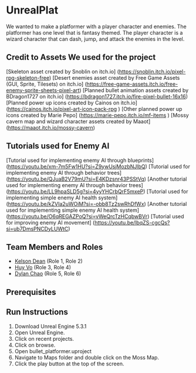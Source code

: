 # UnrealPlat

We wanted to make a platformer with a player character and enemies. The platformer has one level that is fantasy themed. The player character is a wizard character that can dash, jump, and attack the enemies in the level.

## Credit to Assets We used for the project
[Skeleton asset created by Snoblin on itch.io] (https://snoblin.itch.io/pixel-rpg-skeleton-free)
[Desert enemies asset created by Free Game Assets (GUI, Sprite, Tilesets) on itch.io] (https://free-game-assets.itch.io/free-enemy-sprite-sheets-pixel-art)
[Planned bullet animation assets created by BDragon1727 on itch.io] (https://bdragon1727.itch.io/fire-pixel-bullet-16x16)
[Planned power up icons created by Cainos on itch.io] (https://cainos.itch.io/pixel-art-icon-pack-rpg
)
[Other planned power up icons created by Marie Pepo] (https://marie-pepo.itch.io/mf-items
)
[Mossy cavern map and wizard character assets created by Maaot] (https://maaot.itch.io/mossy-cavern)

## Tutorials used for Enemy AI
[Tutorial used for implementing enemy AI through blueprints] (https://youtu.be/xm-7m5Fw1HU?si=Z9ywUsjMozbNJlbQ)
[Tutorial used for implementing enemy AI through behavior trees] (https://youtu.be/QJuaB2V79mU?si=E4KDzsnr43PSStVq)
[Another tutorial used for implementing enemy AI through behavior trees] (https://youtu.be/LL9hpaSLD5g?si=4yyYHCrbQrF5mxeP)
[Tutorial used for implementing simple enemy AI health system] (https://youtu.be/kZVIa2uWOiM?si=-obb8Tz2swRhDfWx)
[Another tutorial used for implementing simple enemy AI health system] (https://youtu.be/O6qREGAZPoQ?si=vWeQrcTzHCqbwBVr)
[Tutorial used for improving enemy AI movement] (https://youtu.be/lbqZS-cgcQs?si=ub7DmsPNCDyLUWtC)

## Team Members and Roles

* [Kelson Dean](https://github.com/Spottedl/CIS350-HW2-Dean) (Role 1, Role 2)
* [Huy Vo](https://github.com/huybaovo/CIS350-HW2-Vo) (Role 3, Role 4)
* [Dylan Chao](https://github.com/chaoDylan2025/CIS350-HW2-Chao#dylan-chao) (Role 5, Role 6)

## Prerequisites

## Run Instructions
1. Download Unreal Engine 5.3.1
2. Open Unreal Engine.
3. Click on recent projects.
4. Click on browse.
5. Open bullet_platformer.uproject
6. Navigate to Maps folder and double click on the Moss Map.
7. Click the play button at the top of the screen.

